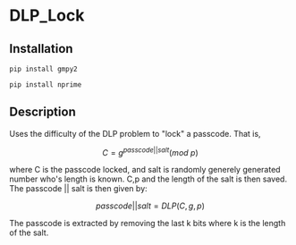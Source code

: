 # DLP_Lock 

## Installation 

```pip install gmpy2``` 

```pip install nprime```

## Description 

Uses the difficulty of the DLP problem to "lock" a passcode. 
That is, 

$$C = g^{passcode || salt} (mod \ p)$$

where C is the passcode locked, and salt is randomly generely generated number who's length is known.
C,p and the length of the salt is then saved.
The passcode || salt is then given by:

$$passcode || salt =DLP(C, g, p)$$

The passcode is extracted by removing the last k bits where k is the length of the salt.
